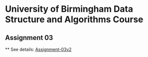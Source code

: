 # University of Birmingham Data Structure and Algorithms Course

## Assignment 03

** See details: [Assignment-03v2](https://github.com/ziruiwang333/UoB-Data-Structure-and-Algorithms/blob/Assignment-3/dsa_assignment3/assignment-03v2.pdf)